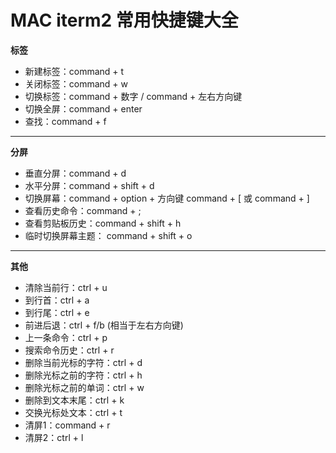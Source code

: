 # MAC iterm2 常用快捷键大全

**标签**

- 新建标签：command + t
- 关闭标签：command + w
- 切换标签：command + 数字 / command + 左右方向键
- 切换全屏：command + enter
- 查找：command + f

------

**分屏**

- 垂直分屏：command + d
- 水平分屏：command + shift + d
- 切换屏幕：command + option + 方向键 command + [ 或 command + ]
- 查看历史命令：command + ;
- 查看剪贴板历史：command + shift + h
- 临时切换屏幕主题： command + shift + o

------

**其他**

- 清除当前行：ctrl + u
- 到行首：ctrl + a
- 到行尾：ctrl + e
- 前进后退：ctrl + f/b (相当于左右方向键)
- 上一条命令：ctrl + p
- 搜索命令历史：ctrl + r
- 删除当前光标的字符：ctrl + d
- 删除光标之前的字符：ctrl + h
- 删除光标之前的单词：ctrl + w
- 删除到文本末尾：ctrl + k
- 交换光标处文本：ctrl + t
- 清屏1：command + r
- 清屏2：ctrl + l